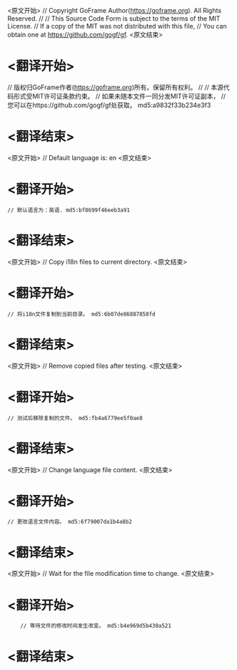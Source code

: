 
<原文开始>
// Copyright GoFrame Author(https://goframe.org). All Rights Reserved.
//
// This Source Code Form is subject to the terms of the MIT License.
// If a copy of the MIT was not distributed with this file,
// You can obtain one at https://github.com/gogf/gf.
<原文结束>

# <翻译开始>
// 版权归GoFrame作者(https://goframe.org)所有。保留所有权利。
//
// 本源代码形式受MIT许可证条款约束。
// 如果未随本文件一同分发MIT许可证副本，
// 您可以在https://github.com/gogf/gf处获取。 md5:a9832f33b234e3f3
# <翻译结束>


<原文开始>
// Default language is: en
<原文结束>

# <翻译开始>
	// 默认语言为：英语. md5:bf8699f46eeb3a91
# <翻译结束>


<原文开始>
// Copy i18n files to current directory.
<原文结束>

# <翻译开始>
	// 将i18n文件复制到当前目录。 md5:6b07de86887858fd
# <翻译结束>


<原文开始>
// Remove copied files after testing.
<原文结束>

# <翻译开始>
	// 测试后移除复制的文件。 md5:fb4a6779ee5f0ae8
# <翻译结束>


<原文开始>
// Change language file content.
<原文结束>

# <翻译开始>
	// 更改语言文件内容。 md5:6f79007da1b4a8b2
# <翻译结束>


<原文开始>
// Wait for the file modification time to change.
<原文结束>

# <翻译开始>
		// 等待文件的修改时间发生改变。 md5:b4e969d5b430a521
# <翻译结束>

